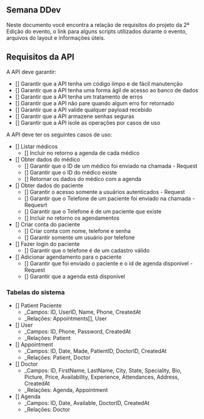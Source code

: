 ## Semana DDev
Neste documento você encontra a relação de requisitos do projeto da 2ª Edição do evento, o link para alguns scripts utilizados durante o evento, arquivos do layout e informações úteis.

## Requisitos da API
A API deve garantir:

 - [] Garantir que a API tenha um código limpo e de fácil manutenção
 - [] Garantir que a API tenha uma forma ágil de acesso ao banco de dados
 - [] Garantir que a API tenha um tratamento de erros
 - [] Garantir que a API não pare quando algum erro for retornado
 - [] Garantir que a API valide qualquer payload recebido
 - [] Garantir que a API armazene senhas seguras
 - [] Garantir que a API isole as operações por casos de uso

A API deve ter os seguintes casos de uso:

 - [] Listar médicos
   - [] Incluir no retorno a agenda de cada médico
 - [] Obter dados do médico
   - [] Garantir que o ID de um médico foi enviado na chamada - Request
   - [] Garantir que o ID do médico existe
   - [] Retornar os dados do médico com a agenda
 - [] Obter dados do paciente
   - [] Garantir o acesso somente a usuários autenticados - Request
   - [] Garantir que o Telefone de um paciente foi enviado na chamada - Requesrt
   - [] Garantir que o Telefone é de um paciente que existe
   - [] Incluir no retorno os agendamentos
 - [] Criar conta do paciente
   - [] Criar conta com nome, telefone e senha
   - [] Garantir somente um usuário por telefone
 - [] Fazer login do paciente
   - [] Garantir que o telefone é de um cadastro válido
 - [] Adicionar agendamento para o paciente
   - [] Garantir que foi enviado o paciente e o id de agenda disponível - Request
   - [] Garantir que a agenda está disponível

### Tabelas do sistema
- [] Patient Paciente
  - _Campos: ID, UserID, Name, Phone, CreatedAt
  - _Relações: Appointments[], User
- [] User
  - _Campos: ID, Phone, Password, CreatedAt
  - _Relações: Patient
- [] Appointment
  - _Campos: ID, Date, Made, PatientID, DoctorID, CreatedAt
  - _Relações: Patient, Doctor
- [] Doctor
  - _Campos: ID, FirstName, LastName, City, State, Speciality, Bio, Picture, Price, Availability, Experience, Attendances, Address, CreatedAt
  - _Relações: Agenda, Appointment
- [] Agenda
  - _Campos: ID, Date, Available, DoctorID, CreatedAt
  - _Relações: Doctor